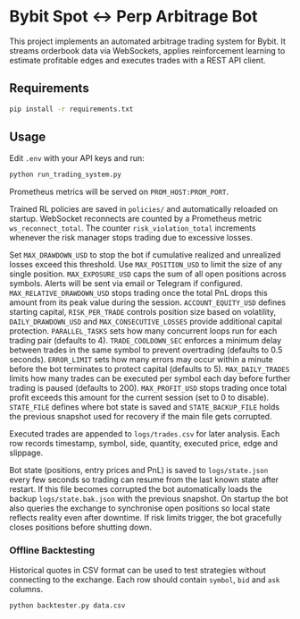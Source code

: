# Bybit Spot <-> Perp Arbitrage Bot

This project implements an automated arbitrage trading system for Bybit. It streams orderbook data via WebSockets, applies reinforcement learning to estimate profitable edges and executes trades with a REST API client.

## Requirements

```bash
pip install -r requirements.txt
```

## Usage

Edit `.env` with your API keys and run:

```bash
python run_trading_system.py
```

Prometheus metrics will be served on `PROM_HOST:PROM_PORT`.

Trained RL policies are saved in `policies/` and automatically reloaded on
startup. WebSocket reconnects are counted by a Prometheus metric
`ws_reconnect_total`.
The counter `risk_violation_total` increments whenever the risk manager stops
trading due to excessive losses.

Set `MAX_DRAWDOWN_USD` to stop the bot if cumulative realized and unrealized
losses exceed this threshold. Use `MAX_POSITION_USD` to limit the size of any
single position. `MAX_EXPOSURE_USD` caps the sum of all open positions across
symbols. Alerts will be sent via email or Telegram if configured.
`MAX_RELATIVE_DRAWDOWN_USD` stops trading once the total PnL drops this amount
from its peak value during the session.
`ACCOUNT_EQUITY_USD` defines starting capital, `RISK_PER_TRADE` controls
position size based on volatility, `DAILY_DRAWDOWN_USD` and
`MAX_CONSECUTIVE_LOSSES` provide additional capital protection.
`PARALLEL_TASKS` sets how many concurrent loops run for each trading pair
(defaults to 4).
`TRADE_COOLDOWN_SEC` enforces a minimum delay between trades in the same symbol
to prevent overtrading (defaults to 0.5 seconds).
`ERROR_LIMIT` sets how many errors may occur within a minute before the bot
terminates to protect capital (defaults to 5).
`MAX_DAILY_TRADES` limits how many trades can be executed per symbol each day
before further trading is paused (defaults to 200).
`MAX_PROFIT_USD` stops trading once total profit exceeds this amount for the
current session (set to 0 to disable).
`STATE_FILE` defines where bot state is saved and `STATE_BACKUP_FILE` holds the
previous snapshot used for recovery if the main file gets corrupted.

Executed trades are appended to `logs/trades.csv` for later analysis. Each
row records timestamp, symbol, side, quantity, executed price, edge and
slippage.

Bot state (positions, entry prices and PnL) is saved to `logs/state.json`
every few seconds so trading can resume from the last known state after
restart. If this file becomes corrupted the bot automatically loads the
backup `logs/state.bak.json` with the previous snapshot.
On startup the bot also queries the exchange to synchronise open positions
so local state reflects reality even after downtime.
If risk limits trigger, the bot gracefully closes positions before shutting down.

### Offline Backtesting

Historical quotes in CSV format can be used to test strategies without
connecting to the exchange. Each row should contain `symbol`, `bid` and `ask`
columns.

```bash
python backtester.py data.csv
```

